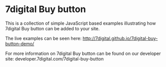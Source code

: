 7digital Buy button
==================

This is a collection of simple JavaScript based examples illustrating how 7digital Buy button can be added to your site.

The live examples can be seen here: http://7digital.github.io/7digital-buy-button-demo/

For more information on 7digital Buy button can be found on our developer site: developer.7digital.com/7digital-buy-button
